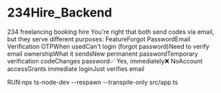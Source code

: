 # 234Hire_Backend
234 freelancing booking hire 
You're right that both send codes via email, but they serve different purposes:
FeatureForgot PasswordEmail Verification OTPWhen usedCan't login (forgot password)Need to verify email ownershipWhat it sendsNew permanent passwordTemporary verification codeChanges password✅ Yes, immediately❌ NoAccount accessGrants immediate loginJust verifies email


RUN:npx ts-node-dev --respawn --transpile-only src/app.ts
